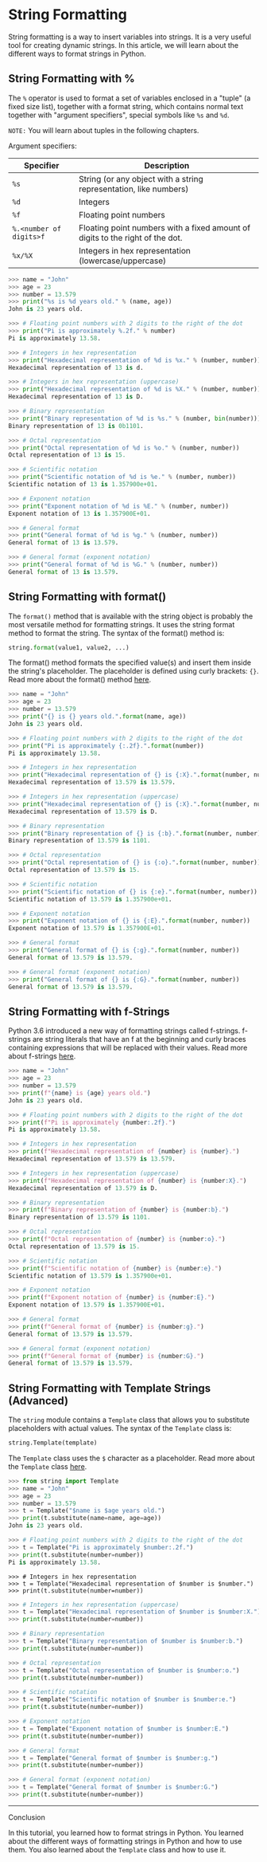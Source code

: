 # String Formatting

String formatting is a way to insert variables into strings. It is a very useful tool for creating dynamic strings. In this article, we will learn about the different ways to format strings in Python.

## String Formatting with %

The `%` operator is used to format a set of variables enclosed in a "tuple" (a fixed size list), together with a format string, which contains normal text together with "argument specifiers", special symbols like `%s` and `%d`.

`NOTE:` You will learn about tuples in the following chapters.

Argument specifiers:

Specifier               | Description
----------------------- | -----------------------------------------------------------------------------
`%s`                    | String (or any object with a string representation, like numbers)
`%d`                    | Integers
`%f`                    | Floating point numbers
`%.<number of digits>f` | Floating point numbers with a fixed amount of digits to the right of the dot.
`%x/%X`                 | Integers in hex representation (lowercase/uppercase)

```python
>>> name = "John"
>>> age = 23
>>> number = 13.579
>>> print("%s is %d years old." % (name, age))
John is 23 years old.
```

```python
>>> # Floating point numbers with 2 digits to the right of the dot
>>> print("Pi is approximately %.2f." % number)
Pi is approximately 13.58.
```

```python
>>> # Integers in hex representation
>>> print("Hexadecimal representation of %d is %x." % (number, number))
Hexadecimal representation of 13 is d.
```

```python
>>> # Integers in hex representation (uppercase)
>>> print("Hexadecimal representation of %d is %X." % (number, number))
Hexadecimal representation of 13 is D.
```

```python
>>> # Binary representation
>>> print("Binary representation of %d is %s." % (number, bin(number)))
Binary representation of 13 is 0b1101.
```

```python
>>> # Octal representation
>>> print("Octal representation of %d is %o." % (number, number))
Octal representation of 13 is 15.
```

```python
>>> # Scientific notation
>>> print("Scientific notation of %d is %e." % (number, number))
Scientific notation of 13 is 1.357900e+01.
```

```python
>>> # Exponent notation
>>> print("Exponent notation of %d is %E." % (number, number))
Exponent notation of 13 is 1.357900E+01.
```

```python
>>> # General format
>>> print("General format of %d is %g." % (number, number))
General format of 13 is 13.579.
```

```python
>>> # General format (exponent notation)
>>> print("General format of %d is %G." % (number, number))
General format of 13 is 13.579.
```

## String Formatting with format()

The `format()` method that is available with the string object is probably the most versatile method for formatting strings. It uses the string format method to format the string. The syntax of the format() method is:

```python
string.format(value1, value2, ...)
```

The format() method formats the specified value(s) and insert them inside the string's placeholder. The placeholder is defined using curly brackets: `{}`. Read more about the format() method [here](https://www.w3schools.com/python/ref_string_format.asp).

```python
>>> name = "John"
>>> age = 23
>>> number = 13.579
>>> print("{} is {} years old.".format(name, age))
John is 23 years old.
```

```python
>>> # Floating point numbers with 2 digits to the right of the dot
>>> print("Pi is approximately {:.2f}.".format(number))
Pi is approximately 13.58.
```

```python
>>> # Integers in hex representation
>>> print("Hexadecimal representation of {} is {:X}.".format(number, number))
Hexadecimal representation of 13.579 is 13.579.
```

```python
>>> # Integers in hex representation (uppercase)
>>> print("Hexadecimal representation of {} is {:X}.".format(number, number))
Hexadecimal representation of 13.579 is D.
```

```python
>>> # Binary representation
>>> print("Binary representation of {} is {:b}.".format(number, number))
Binary representation of 13.579 is 1101.
```

```python
>>> # Octal representation
>>> print("Octal representation of {} is {:o}.".format(number, number))
Octal representation of 13.579 is 15.
```

```python
>>> # Scientific notation
>>> print("Scientific notation of {} is {:e}.".format(number, number))
Scientific notation of 13.579 is 1.357900e+01.
```

```python
>>> # Exponent notation
>>> print("Exponent notation of {} is {:E}.".format(number, number))
Exponent notation of 13.579 is 1.357900E+01.
```

```python
>>> # General format
>>> print("General format of {} is {:g}.".format(number, number))
General format of 13.579 is 13.579.
```

```python
>>> # General format (exponent notation)
>>> print("General format of {} is {:G}.".format(number, number))
General format of 13.579 is 13.579.
```

## String Formatting with f-Strings

Python 3.6 introduced a new way of formatting strings called f-strings. f-strings are string literals that have an f at the beginning and curly braces containing expressions that will be replaced with their values. Read more about f-strings [here](https://www.python.org/dev/peps/pep-0498/).

```python
>>> name = "John"
>>> age = 23
>>> number = 13.579
>>> print(f"{name} is {age} years old.")
John is 23 years old.
```

```python
>>> # Floating point numbers with 2 digits to the right of the dot
>>> print(f"Pi is approximately {number:.2f}.")
Pi is approximately 13.58.
```

```python
>>> # Integers in hex representation
>>> print(f"Hexadecimal representation of {number} is {number}.")
Hexadecimal representation of 13.579 is 13.579.
```

```python
>>> # Integers in hex representation (uppercase)
>>> print(f"Hexadecimal representation of {number} is {number:X}.")
Hexadecimal representation of 13.579 is D.
```

```python
>>> # Binary representation
>>> print(f"Binary representation of {number} is {number:b}.")
Binary representation of 13.579 is 1101.
```

```python
>>> # Octal representation
>>> print(f"Octal representation of {number} is {number:o}.")
Octal representation of 13.579 is 15.
```

```python
>>> # Scientific notation
>>> print(f"Scientific notation of {number} is {number:e}.")
Scientific notation of 13.579 is 1.357900e+01.
```

```python
>>> # Exponent notation
>>> print(f"Exponent notation of {number} is {number:E}.")
Exponent notation of 13.579 is 1.357900E+01.
```

```python
>>> # General format
>>> print(f"General format of {number} is {number:g}.")
General format of 13.579 is 13.579.
```

```python
>>> # General format (exponent notation)
>>> print(f"General format of {number} is {number:G}.")
General format of 13.579 is 13.579.
```

## String Formatting with Template Strings (Advanced)

The `string` module contains a `Template` class that allows you to substitute placeholders with actual values. The syntax of the `Template` class is:

```python
string.Template(template)
```

The `Template` class uses the `$` character as a placeholder. Read more about the `Template` class [here](https://docs.python.org/3/library/string.html#template-strings).

```python
>>> from string import Template
>>> name = "John"
>>> age = 23
>>> number = 13.579
>>> t = Template("$name is $age years old.")
>>> print(t.substitute(name=name, age=age))
John is 23 years old.
```

```python
>>> # Floating point numbers with 2 digits to the right of the dot
>>> t = Template("Pi is approximately $number:.2f.")
>>> print(t.substitute(number=number))
Pi is approximately 13.58.
```

```
>>> # Integers in hex representation
>>> t = Template("Hexadecimal representation of $number is $number.")
>>> print(t.substitute(number=number))
```

```python
>>> # Integers in hex representation (uppercase)
>>> t = Template("Hexadecimal representation of $number is $number:X.")
>>> print(t.substitute(number=number))
```

```python
>>> # Binary representation
>>> t = Template("Binary representation of $number is $number:b.")
>>> print(t.substitute(number=number))
```

```python
>>> # Octal representation
>>> t = Template("Octal representation of $number is $number:o.")
>>> print(t.substitute(number=number))
```

```python
>>> # Scientific notation
>>> t = Template("Scientific notation of $number is $number:e.")
>>> print(t.substitute(number=number))
```

```python
>>> # Exponent notation
>>> t = Template("Exponent notation of $number is $number:E.")
>>> print(t.substitute(number=number))
```

```python
>>> # General format
>>> t = Template("General format of $number is $number:g.")
>>> print(t.substitute(number=number))
```

```python
>>> # General format (exponent notation)
>>> t = Template("General format of $number is $number:G.")
>>> print(t.substitute(number=number))
```

--------------------------------------------------------------------------------

Conclusion

In this tutorial, you learned how to format strings in Python. You learned about the different ways of formatting strings in Python and how to use them. You also learned about the `Template` class and how to use it.
